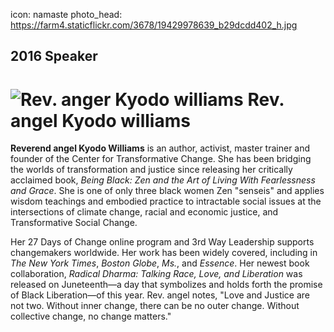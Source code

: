 icon: namaste
photo_head: https://farm4.staticflickr.com/3678/19429978639_b29dcdd402_h.jpg

## 2016 Speaker

# ![Rev. anger Kyodo williams](http://imgs.wds.fm/kyodo-williams-round.png) Rev. angel Kyodo williams

<div class="zig-zags_blue"></div>

**Reverend angel Kyodo Williams** is an author, activist, master trainer and founder of the Center for Transformative Change. She has been bridging the worlds of transformation and justice since releasing her critically acclaimed book, *Being Black: Zen and the Art of Living With Fearlessness and Grace*. She is one of only three black women Zen "senseis" and applies wisdom teachings and embodied practice to intractable social issues at the intersections of climate change, racial and economic justice, and Transformative Social Change.

Her 27 Days of Change online program and 3rd Way Leadership supports changemakers worldwide. Her work has been widely covered, including in *The New York Times*, *Boston Globe*, *Ms.*, and *Essence*.  Her newest book collaboration, *Radical Dharma: Talking Race, Love, and Liberation* was released on Juneteenth—a day that symbolizes and holds forth the promise of Black Liberation—of this year. Rev. angel notes, "Love and Justice are not two. Without inner change, there can be no outer change. Without collective change, no change matters."
